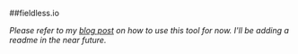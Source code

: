 ##fieldless.io

_Please refer to my <a href="http://jimobrien.com/provision-custom-fields-faster-with-fieldless">blog post</a> on how to use this tool for now. I'll be adding a readme in the near future._
